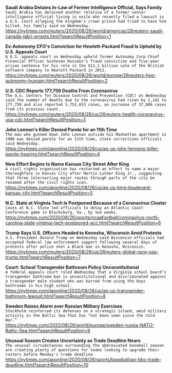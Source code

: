 **Saudi Arabia Detains In-Law of Former Intelligence Official, Says Family**\
`Saudi Arabia has detained another relative of a former senior intelligence official living in exile who recently filed a lawsuit in a U.S. court alleging the kingdom's crown prince had tried to have him killed, his family said on Wednesday.`\
https://nytimes.com/reuters/2020/08/26/world/americas/26reuters-saudi-canada-jabri-arrests.html?searchResultPosition=1

**Ex-Autonomy CFO's Conviction for Hewlett-Packard Fraud Is Upheld by U.S. Appeals Court**\
`A U.S. appeals court on Wednesday upheld former Autonomy Corp Chief Financial Officer Sushovan Hussain's fraud conviction and five-year prison sentence for his role in the $11.1 billion sale of the British software company to Hewlett-Packard in 2011.`\
https://nytimes.com/reuters/2020/08/26/world/europe/26reuters-hpe-autonomy-hussain.html?searchResultPosition=2

**U.S. CDC Reports 177,759 Deaths From Coronavirus**\
`The U.S. Centers for Disease Control and Prevention (CDC) on Wednesday said the number of deaths due to the coronavirus had risen by 1,142 to 177,759 and also reported 5,752,653 cases, an increase of 37,086 cases from its previous count.`\
https://nytimes.com/reuters/2020/08/26/us/26reuters-health-coronavirus-usa-cdc.html?searchResultPosition=3

**John Lennon's Killer Denied Parole for an 11th Time**\
`The man who gunned down John Lennon outside his Manhattan apartment in 1980 was denied parole for an 11th time, state corrections officials said Wednesday.`\
https://nytimes.com/aponline/2020/08/26/us/ap-us-john-lennons-killer-parole-hearing.html?searchResultPosition=4

**New Effort Begins to Name Kansas City Street After King**\
`A civil rights organization has restarted an effort to name a major thoroughfare in Kansas City after Martin Luther King Jr., suggesting that three intersecting major routes through parts of the city be renamed after the civil rights icon.`\
https://nytimes.com/aponline/2020/08/26/us/ap-us-king-boulevard-kansas-city.html?searchResultPosition=5

**N.C. State at Virginia Tech Is Postponed Because of a Coronavirus Cluster**\
`Cases at N.C. State led officials to delay an Atlantic Coast Conference game in Blacksburg, Va., by two weeks.`\
https://nytimes.com/2020/08/26/sports/ncaafootball/coronavirus-north-carolina-state-virginia-tech-postponed-acc.html?searchResultPosition=6

**Trump Says U.S. Officers Headed to Kenosha, Wisconsin Amid Protests**\
`U.S. President Donald Trump on Wednesday said Wisconsin officials had accepted federal law enforcement support following several days of protests after police shot a Black man in Kenosha, Wisconsin.`\
https://nytimes.com/reuters/2020/08/26/us/26reuters-global-race-usa-trump.html?searchResultPosition=7

**Court: School Transgender Bathroom Policy Unconstitutional**\
`A federal appeals court ruled Wednesday that a Virginia school board’s transgender bathroom ban is unconstitutional and discriminated against a transgender male student who was barred from using the boys bathrooms in his high school.`\
https://nytimes.com/aponline/2020/08/26/us/ap-us-transgender-bathroom-lawsuit.html?searchResultPosition=8

**Sweden Raises Alarm over Russian Military Exercises**\
`Stockholm reinforced its defenses on a strategic island, amid military activity in the Baltic Sea that has “not been seen since the Cold War.”`\
https://nytimes.com/2020/08/26/world/europe/sweden-russia-NATO-Baltic-Sea.html?searchResultPosition=9

**Unusual Season Creates Uncertainty as Trade Deadline Nears**\
`The unusual circumstances surrounding the abbreviated baseball season are creating plenty of questions for teams looking to upgrade their rosters before Monday's trade deadline.`\
https://nytimes.com/aponline/2020/08/26/sports/baseball/ap-bbo-trade-deadline.html?searchResultPosition=10

